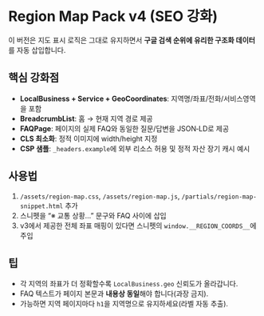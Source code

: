 # Region Map Pack v4 (SEO 강화)

이 버전은 지도 표시 로직은 그대로 유지하면서 **구글 검색 순위에 유리한 구조화 데이터**를 자동 삽입합니다.

## 핵심 강화점
- **LocalBusiness + Service + GeoCoordinates**: 지역명/좌표/전화/서비스영역을 포함
- **BreadcrumbList**: 홈 → 현재 지역 경로 제공
- **FAQPage**: 페이지의 실제 FAQ와 동일한 질문/답변을 JSON‑LD로 제공
- **CLS 최소화**: 정적 이미지에 width/height 지정
- **CSP 샘플**: `_headers.example`에 외부 리소스 허용 및 정적 자산 장기 캐시 예시

## 사용법
1) `/assets/region-map.css`, `/assets/region-map.js`, `/partials/region-map-snippet.html` 추가
2) 스니펫을 “※ 교통 상황…” 문구와 FAQ 사이에 삽입
3) v3에서 제공한 전체 좌표 매핑이 있다면 스니펫의 `window.__REGION_COORDS__`에 주입

## 팁
- 각 지역의 좌표가 더 정확할수록 `LocalBusiness.geo` 신뢰도가 올라갑니다.
- FAQ 텍스트가 페이지 본문과 **내용상 동일**해야 합니다(과장 금지).
- 가능하면 지역 페이지마다 `h1`을 지역명으로 유지하세요(라벨 자동 추출).
